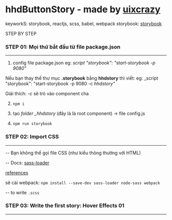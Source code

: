 # hhdButtonStory - made by [uixcrazy](http://uixcrazy.com/)
keyworkS: storybook, reactjs, scss, babel, webpack
storybook: [storybook](https://github.com/kadirahq/react-storybook)

STEP BY STEP


### STEP 01: Mọi thứ bắt đầu từ file __package.json__
-------------------------------------------------------------------------
1. config file package.json
  eg: _script "storybook": "start-storybook -p 9080"_

  Nếu bạn thay thế thư mục __.storybook__ bằng __hhdstory__ thì viết:
  eg: _script "storybook": "start-storybook -p 9080 -c _hhdstory"_

Giải thích: _-c_ sẽ trỏ vào component cha

2. `npm i`

3. tạo *folder _hhdstory* (đây là là root component)  -> file config.js

4. `npm run storybook`

### STEP 02: Import CSS
-------------------------------------------------------------------------

-- Bạn không thể gọi file CSS (như kiểu thông thường với HTML)

-- Docs: [sass-loader](https://github.com/jtangelder/sass-loader)

[references](http://stackoverflow.com/questions/16073603/how-do-i-update-each-dependency-in-package-json-to-the-latest-version)

sẽ cài webpack:
`npm install --save-dev sass-loader node-sass webpack`

-- to write `.scss`

### STEP 03: Write the first story: Hover Effects 01
-------------------------------------------------------------------------
